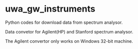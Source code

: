 # uwa_gw_instruments
Python codes for download data from spectrum analysor.

Data convetor for Agilent(HP) and Stanford spectrum analysor.

The Agilent convertor only works on Windows 32-bit machine.
